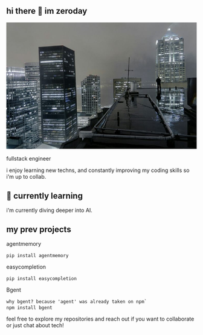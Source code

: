 ## hi there 👋 im zeroday
![image](https://github.com/zeroday13/zeroday13/blob/main/pic)

fullstack engineer

i enjoy learning new techns, and constantly improving my coding skills so i'm up to collab.

## 🌱 currently learning

i'm currently diving deeper into AI.

## my prev projects

agentmemory

    pip install agentmemory

easycompletion

    pip install easycompletion

Bgent

    why bgent? because 'agent' was already taken on npm`
    npm install bgent

feel free to explore my repositories and reach out if you want to collaborate or just chat about tech!
